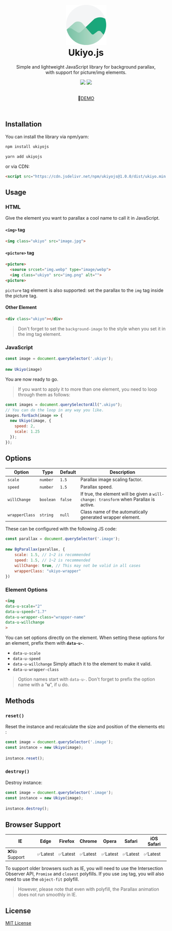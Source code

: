 <div align="center">
  <h1>
    <img width="125" src="./ukiyo.png" alt="">
    <br>
    Ukiyo.js</h1>
  <p>Simple and lightweight JavaScript library for background parallax,<br>with support for picture/img elements.</p>
  <p>
    <img src="https://img.shields.io/bundlephobia/min/ukiyojs">
    <img src="https://img.shields.io/github/license/yitengjun/ukiyojs">
  </p>
  <p>
  <br>
    🤟<a href="https://yitengjun.github.io/ukiyojs/" target="blank">DEMO</a>
  </p>
</div>
<br>

## Installation
You can install the library via npm/yarn:
```sh
npm install ukiyojs
```
```sh
yarn add ukiyojs
```

or via CDN:
``` html
<script src="https://cdn.jsdelivr.net/npm/ukiyojs@1.0.0/dist/ukiyo.min.js"></script>
```

## Usage  
### HTML
Give the element you want to parallax a cool name to call it in JavaScript.
#### ```<img>``` tag
```html
<img class="ukiyo" src="image.jpg">
```

#### ```<picture>``` tag
```html
<picture>
  <source srcset="img.webp" type="image/webp">
  <img class="ukiyo" src="img.png" alt="">
<picture>
```
```picture``` tag element is also supported: set the parallax to the ```img``` tag inside the picture tag.

#### Other Element
```html
<div class="ukiyo"></div>
```
> Don't forget to set the ```background-image``` to the style when you set it in the img tag element.

### JavaScript
```javascript
const image = document.querySelector('.ukiyo');

new Ukiyo(image)
```
You are now ready to go.

> If you want to apply it to more than one element, you need to loop through them as follows:
```javascript
const images = document.querySelectorAll(".ukiyo");
// You can do the loop in any way you like.
images.forEach(image => {
  new Ukiyo(image, {
    speed: 2,
    scale: 1.25
  });
});
```

## Options

| Option       | Type    | Default | Description                                                                            | 
| ------------ | ------- | ------- | -------------------------------------------------------------------------------------- | 
| ```scale```        | ```number```  | ```1.5```     | Parallax image scaling factor.                                                          | 
| ```speed```        | ```number```  | ```1.5```     | Parallax speed.                                                                         | 
| ```willChange```   | ```boolean``` | ```false```   | If true, the element will be given a ```will-change: transform``` when Parallax is active. | 
| ```wrapperClass``` | ```string```  | ```null```    | Class name of the automatically generated wrapper element.                              | 

These can be configured with the following JS code:
```javascript
const parallax = document.querySelector('.image');

new BgParallax(parallax, {
    scale: 1.5, // 1~2 is recommended
    speed: 1.5, // 1~2 is recommended
    willChange: true, // This may not be valid in all cases
    wrapperClass: "ukiyo-wrapper"
})
```

### Element Options
```html
<img
data-u-scale="2"
data-u-speed="1.7"
data-u-wrapper-class="wrapper-name"
data-u-willchange
>
```
You can set options directly on the element.
When setting these options for an element, prefix them with **```data-u-```**.

- ```data-u-scale```
- ```data-u-speed```
- ```data-u-willchange``` Simply attach it to the element to make it valid.
- ```data-u-wrapper-class```
> Option names start with ```data-u-```. Don't forget to prefix the option name with a "**u**", if u do.

## Methods
### ```reset()```
Reset the instance and recalculate the size and position of the elements etc :

```javascript
const image = document.querySelector('.image');
const instance = new Ukiyo(image);

instance.reset();
```

### ```destroy()```
Destroy instance:
```javascript
const image = document.querySelector('.image');
const instance = new Ukiyo(image);

instance.destroy();
```

## Browser Support
| IE         | Edge   | Firefox | Chrome | Opera  | Safari | iOS Safari | 
| ---------- | ------ | ------- | ------ | ------ | ------ | ---------- | 
| ❌No Support | ✅Latest | ✅Latest  | ✅Latest | ✅Latest | ✅Latest | ✅Latest     | 

To support older browsers such as IE, you will need to use the Intersection Observer API, ```Promise``` and ```closest``` polyfills.
If you use ```img``` tag, you will also need to use the ```object-fit``` polyfill.

> However, please note that even with polyfill, the Parallax animation does not run smoothly in IE.

## License
[MIT License](https://github.com/yitengjun/ukiyojs/blob/main/LICENSE)
